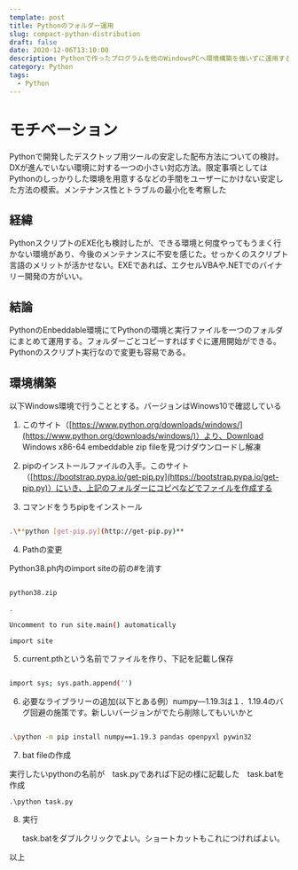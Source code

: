 ```yaml
---
template: post
title: Pythonのフォルダー運用
slug: compact-python-distribution
draft: false
date: 2020-12-06T13:10:00
description: Pythonで作ったプログラムを他のWindowsPCへ環境構築を強いずに運用するための施策
category: Python
tags:
  - Python
---
```



# モチベーション

Pythonで開発したデスクトップ用ツールの安定した配布方法についての検討。DXが進んでいない環境に対する一つの小さい対応方法。限定事項としてはPythonのしっかりした環境を用意するなどの手間をユーザーにかけない安定した方法の模索。メンテナンス性とトラブルの最小化を考察した



## 経緯

PythonスクリプトのEXE化も検討したが、できる環境と何度やってもうまく行かない環境があり、今後のメンテナンスに不安を感じた。せっかくのスクリプト言語のメリットが活かせない。EXEであれば、エクセルVBAや.NETでのバイナリー開発の方がいい。



## 結論

PythonのEnbeddable環境にてPythonの環境と実行ファイルを一つのフォルダにまとめて運用する。フォルダーごとコピーすればすぐに運用開始ができる。Pythonのスクリプト実行なので変更も容易である。



## 環境構築

以下Windows環境で行うこととする。バージョンはWinows10で確認している



1. このサイト（[https://www.python.org/downloads/windows/](https://www.python.org/downloads/windows/)）より、Download Windows x86-64 embeddable zip fileを見つけダウンロードし解凍

2. pipのインストールファイルの入手。このサイト（[https://bootstrap.pypa.io/get-pip.py](https://bootstrap.pypa.io/get-pip.py)）にいき、上記のフォルダーにコピペなどでファイルを作成する

3. コマンドをうちpipをインストール



  ```bash

  .\**python [get-pip.py](http://get-pip.py)**

  ```

4. Pathの変更

  Python38.ph内のimport siteの前の#を消す



  ```bash

  python38.zip

  .

  Uncomment to run site.main() automatically

  import site

  ```

5. current.pthという名前でファイルを作り、下記を記載し保存



  ```bash

  import sys; sys.path.append('')

  ```



6. 必要なライブラリーの追加(以下とある例）numpy—1.19.3は１．1.19.4のバグ回避の施策です。新しいバージョンがでたら削除してもいいかと



  ```bash

  .\python -m pip install numpy==1.19.3 pandas openpyxl pywin32

  ```



7. bat fileの作成

  実行したいpythonの名前が　task.pyであれば下記の様に記載した　task.batを作成

```
.\python task.py
```



8. 実行 

   task.batをダブルクリックでよい。ショートカットもこれにつければよい。



  以上